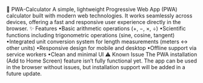 📱 PWA-Calculator
A simple, lightweight Progressive Web App (PWA) calculator built with modern web technologies. It works seamlessly across devices, offering a fast and responsive user experience directly in the browser.
✨ Features
•Basic arithmetic operations (+, −, ×, ÷)
•Scientific functions including trigonometric operations (sine, cosine, tangent)
•Integrated unit conversion system for length measurements (meters ↔ other units)
•Responsive design for mobile and desktop
•Offline support via service workers
•Clean and minimal UI
⚠️ Known Issue
The PWA installation (Add to Home Screen) feature isn’t fully functional yet.
The app can be used in the browser without issues, but installation support will be added in a future update.
